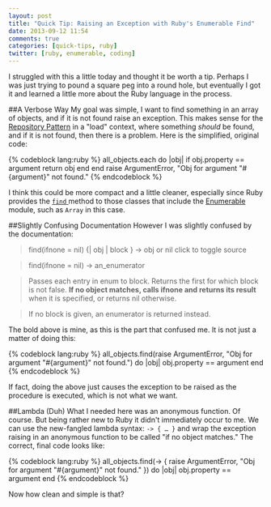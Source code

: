 ```yaml
---
layout: post
title: "Quick Tip: Raising an Exception with Ruby's Enumerable Find"
date: 2013-09-12 11:54
comments: true
categories: [quick-tips, ruby]
twitter: [ruby, enumerable, coding]
---
```

I struggled with this a little today and thought it be worth a tip. Perhaps I was just trying to pound a square peg into a round hole, but eventually I got it and learned a little more about the Ruby language in the process.

##A Verbose Way
My goal was simple, I want to find something in an array of objects, and if it is not found raise an exception. This makes sense for the [Repository Pattern](http://martinfowler.com/eaaCatalog/repository.html) in a "load" context, where something *should* be found, and if it is not found, then there is a problem. Here is the simplified, original code:

{% codeblock lang:ruby %}
all_objects.each do |obj|
  if obj.property == argument
    return obj
  end
end
raise ArgumentError, "Obj for argument \"#{argument}\" not found."
{% endcodeblock %}

I think this could be more compact and a little cleaner, especially since Ruby provides the [`find` ](http://ruby-doc.org/core-1.9.3/Enumerable.html#method-i-find) method to those classes that include the [Enumerable](http://ruby-doc.org/core-1.9.3/Enumerable.html) module, such as `Array` in this case.

##Slightly Confusing Documentation
However I was slightly confused by the documentation:


> find(ifnone = nil) {| obj | block } → obj or nil click to toggle source

> find(ifnone = nil) → an_enumerator

> Passes each entry in enum to block. Returns the first for which block is not false. **If no object matches, calls ifnone and returns its result** when it is specified, or returns nil otherwise.

> If no block is given, an enumerator is returned instead.


The bold above is mine, as this is the part that confused me. It is not just a matter of doing this:

{% codeblock lang:ruby %}
all_objects.find(raise ArgumentError, "Obj for argument \"#{argument}\" not found.") do |obj|
  obj.property == argument
end
{% endcodeblock %}

If fact, doing the above just causes the exception to be raised as the procedure is executed, which is not what we want.

##Lambda (Duh)
What I needed here was an anonymous function. Of course. But being rather new to Ruby it didn't immediately occur to me. We can use the new-fangled lambda syntax: `-> { … }` and wrap the exception raising in an anonymous function to be called "if no object matches." The correct, final code looks like:

{% codeblock lang:ruby %}
all_objects.find(-> { raise ArgumentError, "Obj for argument \"#{argument}\" not found." }) do |obj|
  obj.property == argument
end
{% endcodeblock %}

Now how clean and simple is that?
